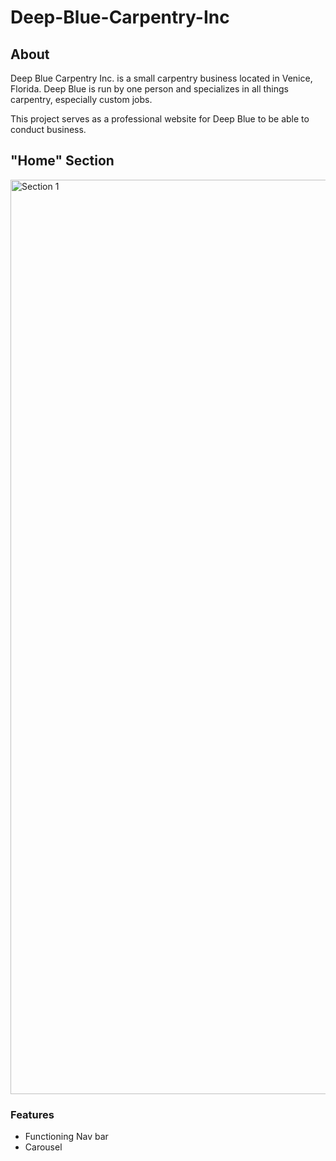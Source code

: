 # Deep-Blue-Carpentry-Inc

## About

Deep Blue Carpentry Inc. is a small carpentry business located in Venice, Florida. Deep Blue is run by one person and specializes in all things carpentry, especially
custom jobs.

This project serves as a professional website for Deep Blue to be able to conduct business.

## "Home" Section
<img width="1463" alt="Section 1" src="https://github.com/user-attachments/assets/ed6074ae-c053-41dc-b8d2-9c2d9b12b465">

### Features
- Functioning Nav bar
- Carousel

